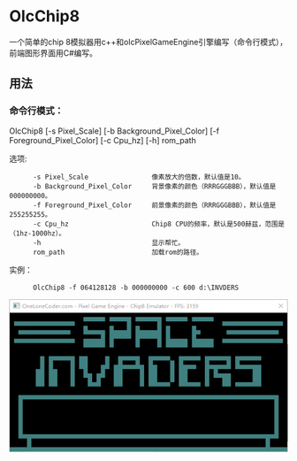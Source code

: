 # OlcChip8
一个简单的chip 8模拟器用c++和olcPixelGameEngine引擎编写（命令行模式），前端图形界面用C#编写。
## 用法
### 命令行模式：
OlcChip8 [-s Pixel_Scale] [-b Background_Pixel_Color] [-f Foreground_Pixel_Color] [-c Cpu_hz] [-h] rom_path

选项:

          -s Pixel_Scale                像素放大的倍数，默认值是10。
          -b Background_Pixel_Color     背景像素的颜色（RRRGGGBBB），默认值是000000000。
          -f Foreground_Pixel_Color     前景像素的颜色（RRRGGGBBB），默认值是255255255。
          -c Cpu_hz                     Chip8 CPU的频率，默认是500赫兹，范围是（1hz-1000hz）。
          -h                            显示帮忙。
          rom_path                      加载rom的路径。
          
实例：

          OlcChip8 -f 064128128 -b 000000000 -c 600 d:\INVDERS

![OlcChip8 Emulator Command Line](https://github.com/NeroJin/OlcChip8/blob/master/doc/pic/cmd_sample.png)
